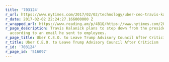 ```yaml
---
title: '703124'
r_url: https://www.nytimes.com/2017/02/02/technology/uber-ceo-travis-kalanick-trump-advisory-council.html
r_date: 2017-02-02 22:24:27.166000000 Z
r_wrapped_url: https://www.reading.am/p/4B1Q/https://www.nytimes.com/2017/02/02/technology/uber-ceo-travis-kalanick-trump-advisory-council.html
r_page_description: Travis Kalanick plans to step down from the president’s council,
  according to an email he sent to employees.
r_page_title: Uber C.E.O. to Leave Trump Advisory Council After Criticism
r_title: Uber C.E.O. to Leave Trump Advisory Council After Criticism
r_id: '703124'
r_page_id: '516097'
---
```


